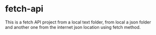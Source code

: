# fetch-api
This is a fetch API project from a local text folder, from local a json folder and another one from the internet json location using fetch method.
